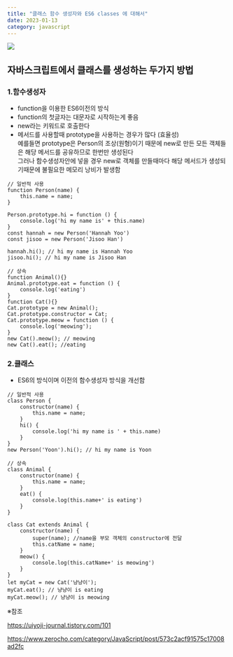 ```yaml
---
title: "클래스 함수 생성자와 ES6 classes 에 대해서"
date: 2023-01-13
category: javascript
---
```


![](/storage/20230220015541753278.jpg)

## 자바스크립트에서 클래스를 생성하는 두가지 방법

### 1.함수생성자

* function을 이용한 ES6이전의 방식
* function의 첫글자는 대문자로 시작하는게 좋음
* new라는 키워드로 호출한다
* 메서드를 사용할때 prototype을 사용하는 경우가 많다 (효율성)  
  예를들면 prototype은 Person의 조상(원형)이기 때문에 new로 만든 모든 객체들은 해당 메서드를 공유하므로 한번만 생성된다  
  그러나 함수생성자안에 넣을 경우 new로 객체를 만들때마다 해당 메서드가 생성되기때문에 불필요한 메모리 낭비가 발생함

```
// 일반적 사용
function Person(name) {
    this.name = name;
}

Person.prototype.hi = function () {
    console.log('hi my name is' + this.name)
}
const hannah = new Person('Hannah Yoo') 
const jisoo = new Person('Jisoo Han')

hannah.hi(); // hi my name is Hannah Yoo
jisoo.hi(); // hi my name is Jisoo Han
```

```
// 상속
function Animal(){}
Animal.prototype.eat = function () {
    console.log('eating')
}
function Cat(){}
Cat.prototype = new Animal();
Cat.prototype.constructor = Cat;
Cat.prototype.meow = function () {
    console.log('meowing');
}
new Cat().meow(); // meowing
new Cat().eat(); //eating
```

### 2.클래스

* ES6의 방식이며 이전의 함수생성자 방식을 개선함

```
// 일반적 사용
class Person {
    constructor(name) {
        this.name = name;
    }
    hi() {
        console.log('hi my name is ' + this.name)
    }
}
new Person('Yoon').hi(); // hi my name is Yoon
```

```
// 상속
class Animal {
    constructor(name) {
        this.name = name;
    }
    eat() {
        console.log(this.name+' is eating')
    }
}

class Cat extends Animal {
    constructor(name) {
        super(name); //name을 부모 객체의 constructor에 전달
        this.catName = name;
    }
    meow() {
        console.log(this.catName+' is meowing')
    }
}
let myCat = new Cat('냥냥이');
myCat.eat(); // 냥냥이 is eating
myCat.meow(); // 냥냥이 is meowing
```

※참조

https://uiyoji-journal.tistory.com/101

https://www.zerocho.com/category/JavaScript/post/573c2acf91575c17008ad2fc
